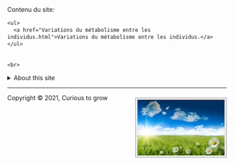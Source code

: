 <!DOCTYPE html>
<html lang="en" dir="ltr">
  <head>
    <meta charset="utf-8">
    <title>Curious to grow</title>
  </head>
  <body>
    Contenu du site:
 
    <ul>
      <a href="Variations du métabolisme entre les individus.html">Variations du métabolisme entre les individus.</a>
    </ul>

   
    <br>
  
<details>
  <summary>About this site</summary>
  <p>Curious to grow is s collection of answers for curious questions from minds that do not stop wondering to grow</p>
</details>
<hr>
<a href="growing flowers.jpg">
  <img src="growing flowers.jpg" alt="growing beautiful flowers" width="200" />
<style media="screen">
img {
background: #eaeaed;
border: 1px solid #9799a7;
float: right;
margin: 8px 0 0 20px;
padding: 4px;
}
</style>
</a>

  </body>
  <footer id="main-footer">
  <p>Copyright &copy; 2021, Curious to grow</p>
  </footer>
</html>

